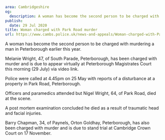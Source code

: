 ```yaml
area: Cambridgeshire
og:
  description: A woman has become the second person to be charged with murdering a man in Peterborough earlier this year.
publish:
  date: 29 Jul 2020
title: Woman charged with Park Road murder
url: https://www.cambs.police.uk/news-and-appeals/Woman-charged-with-Park-Road-murder
```

A woman has become the second person to be charged with murdering a man in Peterborough earlier this year.

Melanie Wright, 47, of South Parade, Peterborough, has been charged with murder and is due to appear virtually at Peterborough Magistrates Court this morning (29 July) via video link.

Police were called at 4.45pm on 25 May with reports of a disturbance at a property in Park Road, Peterborough.

Officers and paramedics attended but Nigel Wright, 64, of Park Road, died at the scene.

A post mortem examination concluded he died as a result of traumatic head and facial injuries.

Barry Chapman, 34, of Paynels, Orton Goldhay, Peterborough, has also been charged with murder and is due to stand trial at Cambridge Crown Court on 17 November.
